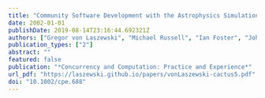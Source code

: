 ```yaml
---
title: "Community Software Development with the Astrophysics Simulation Collaboratory"
date: 2002-01-01
publishDate: 2019-08-14T23:16:44.692321Z
authors: ["Gregor von Laszewski", "Michael Russell", "Ian Foster", "John Shalf", "Gabrielle Allen", "Greg Daues", "Jason Novotny", "Edward Seidel"]
publication_types: ["2"]
abstract: ""
featured: false
publication: "*Concurrency and Computation: Practice and Experience*"
url_pdf: "https://laszewski.github.io/papers/vonLaszewski-cactus5.pdf"
doi: "10.1002/cpe.688"
---
```


